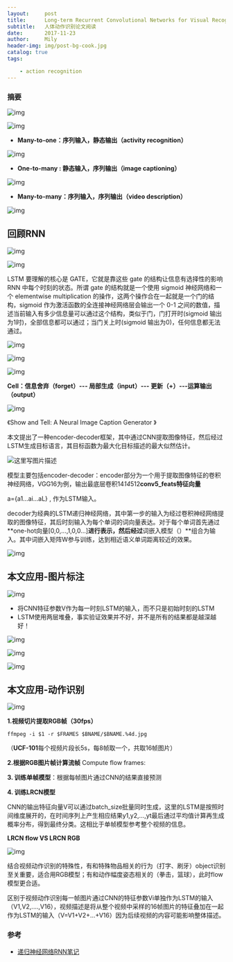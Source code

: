 ```yaml
---
layout:     post
title:      Long-term Recurrent Convolutional Networks for Visual Recognition and Description
subtitle:   人体动作识别论文阅读
date:       2017-11-23
author:     Mily
header-img: img/post-bg-cook.jpg
catalog: true
tags:

    - action recognition
---
```


### 摘要

![img](https://note.youdao.com/yws/public/resource/d6eb4f6cd8b725d19739a5c95aa32365/xmlnote/6FDA64491B3E45B7A4E0B93F4663AA39/5208)

![img](yumiaoGithub.github.io\img\clipboard(168).png)

- **Many-to-one：序列输入，静态输出（**activity recognition**）**

![img](https://note.youdao.com/yws/public/resource/d6eb4f6cd8b725d19739a5c95aa32365/xmlnote/E7C41B5D88E741E687B6AA08D0758988/5213)

- **One-to-many : 静态输入，序列输出（**image captioning**）**

![img](https://note.youdao.com/yws/public/resource/d6eb4f6cd8b725d19739a5c95aa32365/xmlnote/F81DB7DA121C4889864C604292B7E5F9/5220)

- **Many-to-many：序列输入，序列输出（**video description**）**

![img](https://note.youdao.com/yws/public/resource/d6eb4f6cd8b725d19739a5c95aa32365/xmlnote/1A9FAEB4CBD84A47B45782639ED6BC66/5226)



## 回顾RNN

![img](https://note.youdao.com/yws/public/resource/d6eb4f6cd8b725d19739a5c95aa32365/xmlnote/6F52A573064948F08943879E7F19357C/5252)

![img](https://note.youdao.com/yws/public/resource/d6eb4f6cd8b725d19739a5c95aa32365/xmlnote/6070D9B7BA4A469DB8A7853076B80A6C/5267)

LSTM 要理解的核心是 GATE，它就是靠这些 gate 的结构让信息有选择性的影响 RNN 中每个时刻的状态。所谓 gate 的结构就是一个使用 sigmoid 神经网络和一个 elementwise multiplication 的操作，这两个操作合在一起就是一个门的结构，sigmoid 作为激活函数的全连接神经网络层会输出一个 0-1 之间的数值，描述当前输入有多少信息量可以通过这个结构，类似于门，门打开时(sigmoid 输出为1时)，全部信息都可以通过；当门关上时(sigmoid 输出为0)，任何信息都无法通过。



![img](https://note.youdao.com/yws/public/resource/d6eb4f6cd8b725d19739a5c95aa32365/xmlnote/ADC99E57668340CBAA8B1ED2F0FC0315/5261)



![img](https://note.youdao.com/yws/public/resource/d6eb4f6cd8b725d19739a5c95aa32365/xmlnote/80F70D8CA95B4B98A0739A68C89CB77B/5263)

![img](https://note.youdao.com/yws/public/resource/d6eb4f6cd8b725d19739a5c95aa32365/xmlnote/9E5EAF3D39E143159FABEC3ABEB25D1C/5269)

**Cell：信息舍弃（forget）--- 局部生成（input）--- 更新（+）---运算输出（output）**

![img](https://note.youdao.com/yws/public/resource/d6eb4f6cd8b725d19739a5c95aa32365/xmlnote/0AF55B3AB8C842DE81B463946C53CBB0/5250)

《Show and Tell: A Neural Image Caption Generator 》

本文提出了一种encoder-decoder框架，其中通过CNN提取图像特征，然后经过LSTM生成目标语言，其目标函数为最大化目标描述的最大似然估计。 

![这里写图片描述](https://note.youdao.com/yws/public/resource/d6eb4f6cd8b725d19739a5c95aa32365/xmlnote/BF002E39A1A64479A5639E8311AAD245/5273)



模型主要包括encoder-decoder：encoder部分为一个用于提取图像特征的卷积神经网络，VGG16为例，输出最底层卷积14*14*512**conv5_feats特征向量**

a={a1...ai...aL} ,  作为LSTM输入。

decoder为经典的LSTM递归神经网络，其中第一步的输入为经过卷积神经网络提取的图像特征，其后时刻输入为每个单词的词向量表达。对于每个单词首先通过**one-hot向量[0,0,...,1,0,0...]**进行表示，然后经过**词嵌入模型（）**组合为输入。其中词嵌入矩阵W参与训练，达到相近语义单词距离较近的效果。

![img](https://note.youdao.com/yws/public/resource/d6eb4f6cd8b725d19739a5c95aa32365/xmlnote/9366D224DC3947C9A83A09678B109F6B/5277)



## **本文应用-图片标注**

![img](https://note.youdao.com/yws/public/resource/d6eb4f6cd8b725d19739a5c95aa32365/xmlnote/EA42044CB3064DF398E288CCE7B786BD/5355)

- 将CNN特征参数V作为每一时刻LSTM的输入，而不只是初始时刻的LSTM
- LSTM使用两层堆叠，事实验证效果并不好，并不是所有的结果都是越深越好！

![img](https://note.youdao.com/yws/public/resource/d6eb4f6cd8b725d19739a5c95aa32365/xmlnote/176690A4474A420383D4997C64FBC8A0/5340)



![img](https://note.youdao.com/yws/public/resource/d6eb4f6cd8b725d19739a5c95aa32365/xmlnote/675C908DBC5F4E96B6C5DD63F3A07266/5424)

![img](https://note.youdao.com/yws/public/resource/d6eb4f6cd8b725d19739a5c95aa32365/xmlnote/1171DA6D0E5D4584B6F39DE8096654D1/5420)

## **本文应用-动作识别**

![img](https://note.youdao.com/yws/public/resource/d6eb4f6cd8b725d19739a5c95aa32365/xmlnote/3DC1B2FF27BD4E23A316D3E10FF781AF/5344)

**1.视频切片提取RGB帧（30fps）**

```
ffmpeg -i $1 -r $FRAMES $BNAME/$BNAME.%4d.jpg
```

（**UCF-101**每个视频片段长5s，每8帧取一个，共取16帧图片）

**2.根据RGB图片帧计算流帧** Compute flow frames:

**3. 训练单帧模型**：根据每帧图片通过CNN的结果直接预测

**4. 训练LRCN模型**

CNN的输出特征向量V可以通过batch_size批量同时生成，这里的LSTM是按照时间维度展开的，在时间序列上产生相应结果y1,y2,...,yt最后通过平均值计算再生成概率分布，得到最终分类。这相比于单帧模型参考整个视频的信息。



**LRCN flow VS LRCN RGB**

![img](https://note.youdao.com/yws/public/resource/d6eb4f6cd8b725d19739a5c95aa32365/xmlnote/BE3F0C077302412DA3B71361416C6D47/5052)

结合视频动作识别的特殊性，有和特殊物品相关的行为（打字、刷牙）object识别至关重要，适合用RGB模型；有和动作幅度姿态相关的（拳击，篮球），此时flow模型更合适。

区别于视频动作识别每一帧图片通过CNN的特征参数Vi单独作为LSTM的输入（V1,V2,....,V16），视频描述是将从整个视频中采样的16帧图片的特征叠加在一起作为LSTM的输入（V=V1+V2+...+V16）因为后续视频的内容可能影响整体描述。

### 参考

- [递归神经网络RNN笔记](http://www.shuang0420.com/2017/07/21/%E9%80%92%E5%BD%92%E7%A5%9E%E7%BB%8F%E7%BD%91%E7%BB%9C%20RNN%20%E7%AC%94%E8%AE%B0/)

